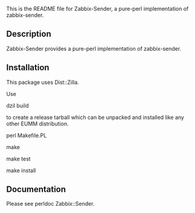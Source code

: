 This is the README file for Zabbix-Sender,
a pure-perl implementation of zabbix-sender.

## Description

Zabbix-Sender provides a pure-perl
implementation of zabbix-sender.

## Installation

This package uses Dist::Zilla.

Use

dzil build

to create a release tarball which can be
unpacked and installed like any other EUMM
distribution.

perl Makefile.PL

make

make test

make install

## Documentation

Please see perldoc Zabbix::Sender.

